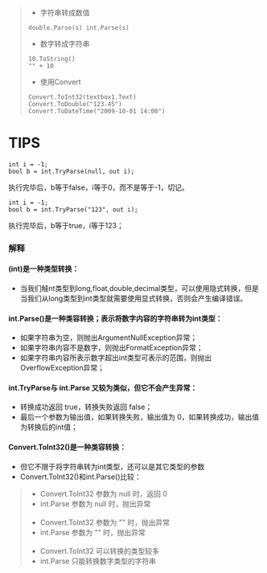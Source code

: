 > * 字符串转成数值
> ~~~
> double.Parse(s) int.Parse(s)
> ~~~
> * 数字转成字符串
> ~~~
> 10.ToString()
> "" + 10
> ~~~
> * 使用Convert
> ~~~
> Convert.ToInt32(textbox1.Text)
> Convert.ToDouble("123.45")
> Convert.ToDateTime("2009-10-01 14:00")
> ~~~
# TIPS

~~~
int i = -1;
bool b = int.TryParse(null, out i);
~~~
执行完毕后，b等于false，i等于0，而不是等于-1，切记。
~~~
int i = -1;
bool b = int.TryParse("123", out i);
~~~
执行完毕后，b等于true，i等于123；
### 解释
#### (int)是一种类型转换：
* 当我们觟nt类型到long,float,double,decimal类型，可以使用隐式转换，但是当我们从long类型到int类型就需要使用显式转换，否则会产生编译错误。
#### int.Parse()是一种类容转换；表示将数字内容的字符串转为int类型：
* 如果字符串为空，则抛出ArgumentNullException异常；
* 如果字符串内容不是数字，则抛出FormatException异常；
* 如果字符串内容所表示数字超出int类型可表示的范围，则抛出OverflowException异常；
#### int.TryParse与 int.Parse 又较为类似，但它不会产生异常：
* 转换成功返回 true，转换失败返回 false；
* 最后一个参数为输出值，如果转换失败，输出值为 0，如果转换成功，输出值为转换后的int值；
#### Convert.ToInt32()是一种类容转换：
* 但它不限于将字符串转为int类型，还可以是其它类型的参数
* Convert.ToInt32()和int.Parse()比较：
> * Convert.ToInt32 参数为 null 时，返回 0
> * int.Parse 参数为 null 时，抛出异常<br><br>
> * Convert.ToInt32 参数为 "" 时，抛出异常
> * int.Parse 参数为 "" 时，抛出异常<br><br>
>  * Convert.ToInt32 可以转换的类型较多
>  * int.Parse 只能转换数字类型的字符串
